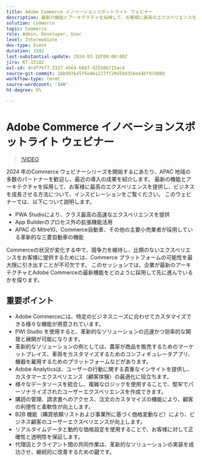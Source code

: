 ```yaml
---
title: Adobe Commerce イノベーションスポットライト ウェビナー
description: 最新の機能とアーキテクチャを採用して、お客様に最高のエクスペリエンスを提供し、ビジネスを成長させる方法について、インスピレーションをご覧ください。
solution: Commerce
topic: Commerce
role: Admin, Developer, User
level: Intermediate
doc-type: Event
duration: 3392
last-substantial-update: 2024-03-18T00:00:00Z
jira: KT-15182
exl-id: dcdf76f7-3327-4564-b68f-925506715ac4
source-git-commit: 1bb993b45f8e46a227ff20d58935be44bf97480b
workflow-type: tm+mt
source-wordcount: '340'
ht-degree: 0%

---
```


# Adobe Commerce イノベーションスポットライト ウェビナー

>[!VIDEO](https://video.tv.adobe.com/v/3427965/?learn=on)

2024 年のCommerce ウェビナーシリーズを開始するにあたり、APAC 地域の多数のパートナーを歓迎し、最近の導入の成果を紹介します。 最新の機能とアーキテクチャを採用して、お客様に最高のエクスペリエンスを提供し、ビジネスを成長させる方法について、インスピレーションをご覧ください。
このウェビナーでは、以下について説明します。

* PWA Studioにより、クラス最高の高速なエクスペリエンスを提供
* App Builderのプロセス外の拡張機能活用
* APAC の Mitre10、Commerce自動車、その他の主要小売業者が採用している革新的な三菱自動車の機能

Commerceの状況が変化する中で、競争力を維持し、比類のないエクスペリエンスをお客様に提供するためには、Commerce プラットフォームの可能性を最大限に引き出すことが不可欠です。 このセッションでは、企業が最新のアーキテクチャとAdobe Commerceの最新機能をどのように採用して先に進んでいるかを探ります。

## 重要ポイント

* Adobe Commerceには、特定のビジネスニーズに合わせてカスタマイズできる様々な機能が用意されています。
* PWI Studio を使用すると、革新的なソリューションの迅速かつ効率的な開発と展開が可能になります。
* 革新的なソリューションの例としては、農家が商品を販売するためのマーケットプレイス、車両をカスタマイズするためのコンフィギュレータアプリ、機器を雇用するためのプラットフォームなどがあります。
* Adobe Analyticsは、ユーザーの行動に関する貴重なインサイトを提供し、カスタマーエクスペリエンス（顧客体験）の最適化に役立ちます。
* 様々なデータソースを統合し、複雑なロジックを使用することで、堅牢でパーソナライズされたユーザーエクスペリエンスを作成できます。
* 購読の管理、請求書へのアクセス、注文のカスタマイズの機能により、顧客の利便性と柔軟性が向上します。
* B2B 機能（購買依頼リストおよび事業所に基づく価格変動など）により、ビジネス顧客のユーザーエクスペリエンスが向上します。
* リアルタイムデータと動的な価格設定を使用することで、お客様に対して正確性と透明性を保証します。
* 代理店とクライアント間の共同作業は、革新的なソリューションの実装を成功させ、継続的に改善するための鍵です。
